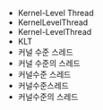 ﻿- Kernel-Level Thread
- KernelLevelThread
- Kernel-LevelThread
- KLT
- 커널 수준 스레드
- 커널 수준의 스레드
- 커널수준 스레드
- 커널수준스레드
- 커널수준의 스레드
